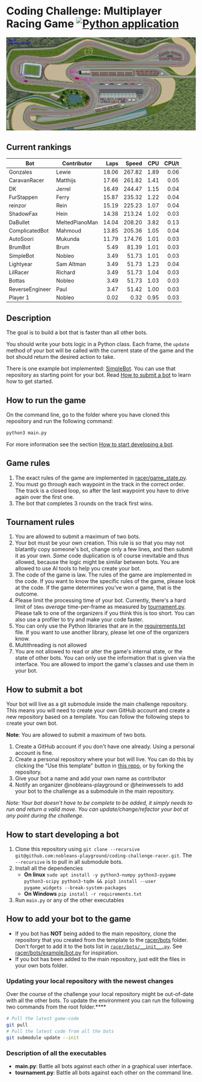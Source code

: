 # Coding Challenge: Multiplayer Racing Game [![Python application](https://github.com/nobleans-playground/coding-challenge-racer/actions/workflows/python-app.yml/badge.svg)](https://github.com/nobleans-playground/coding-challenge-racer/actions/workflows/python-app.yml)

![Demo](./demo.gif)

## Current rankings

| Bot             | Contributor    |  Laps |  Speed |  CPU | CPU/t |
|-----------------|----------------|------:|-------:|-----:|------:|
| Gonzales        | Lewie          | 18.06 | 267.82 | 1.89 |  0.06 |
| CaravanRacer    | Matthijs       | 17.66 | 261.82 | 1.41 |  0.05 |
| DK              | Jerrel         | 16.49 | 244.47 | 1.15 |  0.04 |
| FurStappen      | Ferry          | 15.87 | 235.32 | 1.22 |  0.04 |
| reinzor         | Rein           | 15.19 | 225.23 | 1.07 |  0.04 |
| ShadowFax       | Hein           | 14.38 | 213.24 | 1.02 |  0.03 |
| DaBullet        | MeltedPianoMan | 14.04 | 208.20 | 3.82 |  0.13 |
| ComplicatedBot  | Mahmoud        | 13.85 | 205.36 | 1.05 |  0.04 |
| AutoSoori       | Mukunda        | 11.79 | 174.76 | 1.01 |  0.03 |
| BrumBot         | Brum           |  5.49 |  81.39 | 1.01 |  0.03 |
| SimpleBot       | Nobleo         |  3.49 |  51.73 | 1.01 |  0.03 |
| Lightyear       | Sam Altman     |  3.49 |  51.73 | 1.23 |  0.04 |
| LilRacer        | Richard        |  3.49 |  51.73 | 1.04 |  0.03 |
| Bottas          | Nobleo         |  3.49 |  51.73 | 1.03 |  0.03 |
| ReverseEngineer | Paul           |  3.47 |  51.42 | 1.00 |  0.03 |
| Player 1        | Nobleo         |  0.02 |   0.32 | 0.95 |  0.03 |

## Description

The goal is to build a bot that is faster than all other bots.

You should write your bots logic in a Python class.
Each frame, the `update` method of your bot will be called with the current state of the game and the bot should return the desired action to take.

There is one example bot implemented: [SimpleBot](https://github.com/nobleans-playground/coding-challenge-racer-bot-template/blob/main/bot.py).
You can use that repository as starting point for your bot.
Read [How to submit a bot](#how-to-submit-a-bot) to learn how to get started.

## How to run the game

On the command line, go to the folder where you have cloned this repository and run the following command:
```bash
python3 main.py
```
For more information see the section [How to start developing a bot](#how-to-start-developing-a-bot).

## Game rules

1. The exact rules of the game are implemented in [racer/game_state.py](./racer/game_state.py).
2. You must go through each waypoint in the track in the correct order.
   The track is a closed loop, so after the last waypoint you have to drive again over the first one.
3. The bot that completes 3 rounds on the track first wins.

## Tournament rules

1. You are allowed to submit a maximum of two bots.
2. Your bot must be your own creation.
   This rule is so that you may not blatantly copy someone's bot, change only a few lines, and then submit it as your own.
   *Some* code duplication is of course inevitable and thus allowed, because the logic might be similar between bots.
   You are allowed to use AI tools to help you create your bot.
3. The code of the game is law.
   The rules of the game are implemented in the code.
   If you want to know the specific rules of the game, please look at the code.
   If the game determines you've won a game, that is the outcome.
4. Please limit the processing time of your bot.
   Currently, there's a hard limit of `16ms` _average_ time-per-frame as measured by [tournament.py](./tournament.py).
   Please talk to one of the organizers if you think this is too short.
   You can also use a profiler to try and make your code faster.
5. You can only use the Python libraries that are in the [requirements.txt](./requirements.txt) file.
   If you want to use another library, please let one of the organizers know.
6. Multithreading is not allowed
7. You are not allowed to read or alter the game's internal state, or the state of other bots.
   You can only use the information that is given via the interface.
   You are allowed to import the game's classes and use them in your bot.

## How to submit a bot

Your bot will live as a git submodule inside the main challenge repository.
This means you will need to create your own GitHub account and create a new repository based on a template.
You can follow the following steps to create your own bot.

**Note**: You are allowed to submit a maximum of two bots.

1. Create a GitHub account if you don't have one already.
   Using a personal account is fine.
2. Create a personal repository where your bot will live.
   You can do this by clicking the "Use this template" button in [this repo](https://github.com/nobleans-playground/coding-challenge-racer-bot-template), or by forking the repository.
3. Give your bot a name and add your own name as contributor
4. Notify an organizer @nobleans-playground or @heinwessels to add your bot to the challenge as a submodule in the main repository.

_Note: Your bot doesn't have to be complete to be added, it simply needs to run and return a valid move. You can update/change/refactor your bot at any point during the challenge._

## How to start developing a bot

1. Clone this repository using `git clone --recursive git@github.com:nobleans-playground/coding-challenge-racer.git`.
   The `--recursive` is to pull in all submodule bots.
2. Install all the dependencies
   - **On linux** `sudo apt install -y python3-numpy python3-pygame python3-scipy python3-tqdm && pip3 install --user pygame_widgets --break-system-packages`
   - **On Windows** `pip install -r requirements.txt`
3. Run `main.py` or any of the other executables

## How to add your bot to the game

- If you bot has **NOT** being added to the main repository, clone the repository that you created from the template to the [racer/bots](./racer/bots) folder.
  Don't forget to add it to the bots list in [`racer/bots/__init__.py`](./racer/bots/__init__.py).
  See [racer/bots/example/bot.py](https://github.com/nobleans-playground/coding-challenge-racer-bot-template/blob/main/bot.py) for inspiration.
- If you bot has been added to the main repository, just edit the files in your own bots folder.

### Updating your local repository with the newest changes

Over the course of the challenge your local repository might be out-of-date with all the other bots.
To update the environment you can run the following two commands from the root folder.****

```sh
# Pull the latest game-code
git pull
# Pull the latest code from all the bots
git submodule update --init
```

### Description of all the executables

- **main.py**:
  Battle all bots against each other in a graphical user interface.
- **tournament.py**:
  Battle all bots against each other on the command line.
